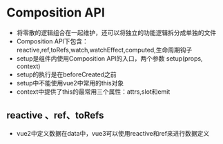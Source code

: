 # Composition API
 - 将零散的逻辑组合在一起维护，还可以将独立的功能逻辑拆分成单独的文件
 - Composition API下包含：reactive,ref,toRefs,watch,watchEffect,computed,生命周期钩子
 - setup是组件内使用Composition API的入口，两个参数 setup(props, context) 
  - setup的执行是在beforeCreated之前
  - setup中不能使用vue2中常用的this对象
  - context中提供了this的最常用三个属性：attrs,slot和emit
## reactive 、ref、toRefs
  - vue2中定义数据在data中，vue3可以使用reactive和ref来进行数据定义